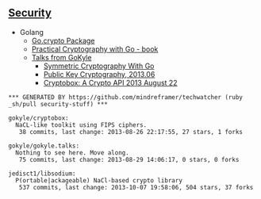 ## [Security]()

  - Golang
    - [Go.crypto Package](http://godoc.org/code.google.com/p/go.crypto)
    - [Practical Cryptography with Go - book](http://book.gokyle.org/)
    - [Talks from GoKyle](http://talks.gokyle.org/denver.gophers/2013/)
      - [Symmetric Cryptography With Go](http://denvergophers.com/2013-03/symmetric.slide)
      - [Public Key Cryptography, 2013.06](http://talks.gokyle.org/denver.gophers/2013/pkc.slide)
      - [Cryptobox: A Crypto API 2013 August 22](http://talks.gokyle.org/denver.gophers/2013/cryptobox.article)

<!-- PROJECTS_LIST_START -->
    *** GENERATED BY https://github.com/mindreframer/techwatcher (ruby _sh/pull security-stuff) *** 

    gokyle/cryptobox:
      NaCL-like toolkit using FIPS ciphers.
       38 commits, last change: 2013-08-26 22:17:55, 27 stars, 1 forks

    gokyle/gokyle.talks:
      Nothing to see here. Move along.
       75 commits, last change: 2013-08-29 14:06:17, 0 stars, 0 forks

    jedisct1/libsodium:
      P(ortable|ackageable) NaCl-based crypto library
       537 commits, last change: 2013-10-07 19:58:06, 504 stars, 37 forks
<!-- PROJECTS_LIST_END -->
